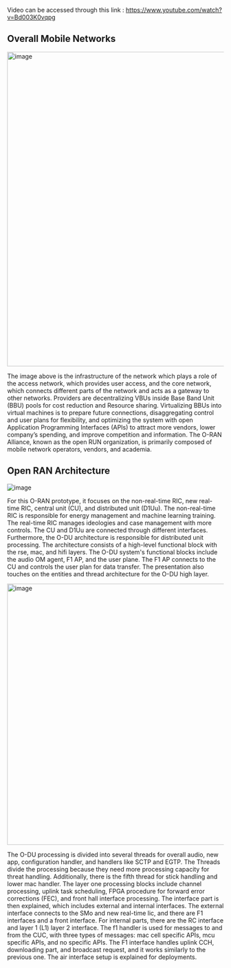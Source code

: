Video can be accessed through this link : https://www.youtube.com/watch?v=Bd003K0vqpg

## Overall Mobile Networks
<img width="731" alt="image" src="https://github.com/bmw-ece-ntust/internship/assets/123353805/18a81502-c687-4e85-a751-7ff19bdf8751">

The image above is the infrastructure of the network which plays a role of the access network, which provides user access, and the core network, which connects different parts of the network and acts as a gateway to other networks. Providers are decentralizing VBUs inside Base Band Unit (BBU) pools for cost reduction and Resource sharing. Virtualizing BBUs into virtual machines is to prepare future connections, disaggregating control and user plans for flexibility, and optimizing the system with open Application Programming Interfaces (APIs)  to attract more vendors, lower company’s spending, and improve competition and information. The O-RAN Alliance, known as the open RUN organization, is primarily composed of mobile network operators, vendors, and academia.


## Open RAN Architecture
![image](https://github.com/bmw-ece-ntust/internship/assets/123353805/1ebcb0f3-05e3-4a0a-9a00-726f8babe6ad)

For this O-RAN prototype, it focuses on the non-real-time RIC, new real-time RIC, central unit (CU), and distributed unit (D1Uu). The non-real-time RIC is responsible for energy management and machine learning training. The real-time RIC manages ideologies and case management with more controls. The CU and D1Uu are connected through different interfaces. Furthermore, the O-DU architecture is responsible for distributed unit processing. The architecture consists of a high-level functional block with the rse, mac, and hifi layers. The O-DU system's functional blocks include the audio OM agent, F1 AP, and the user plane. The F1 AP connects to the CU and controls the user plan for data transfer. The presentation also touches on the entities and thread architecture for the O-DU high layer.


<img width="607" alt="image" src="https://github.com/bmw-ece-ntust/internship/assets/123353805/42bbb6e0-78f3-479a-8ae6-6461f00ae7ff">

The O-DU processing is divided into several threads for overall audio, new app, configuration handler, and handlers like SCTP and EGTP. The Threads divide the processing because they need more processing capacity for threat handling. Additionally, there is the fifth thread for stick handling and lower mac handler. The layer one processing blocks include channel processing, uplink task scheduling, FPGA procedure for forward error corrections (FEC), and front hall interface processing. The interface part is then explained, which includes external and internal interfaces. The external interface connects to the SMo and new real-time lic, and there are F1 interfaces and a front interface. For internal parts, there are the RC interface and layer 1 (L1) layer 2 interface. The f1 handler is used for messages to and from the CUC, with three types of messages: mac cell specific APIs, mcu specific APIs, and no specific APIs. The F1 interface handles uplink CCH, downloading part, and broadcast request, and it works similarly to the previous one. The air interface setup is explained for deployments.
